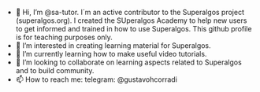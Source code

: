 - 👋 Hi, I’m @sa-tutor. I´m an active contributor to the Superalgos project (superalgos.org).
I created the SUperalgos Academy to help new users to get informed and trained in how to use Superalgos.
This github profile is for teaching purposes only.
- 👀 I’m interested in creating learning material for Superalgos.
- 🌱 I’m currently learning how to make useful video tutorials.
- 💞️ I’m looking to collaborate on learning aspects related to Superalgos and to build community.
- 📫 How to reach me:
telegram: @gustavohcorradi

<!---
sa-tutor/sa-tutor is a ✨ special ✨ repository because its `README.md` (this file) appears on your GitHub profile.
You can click the Preview link to take a look at your changes.
--->
